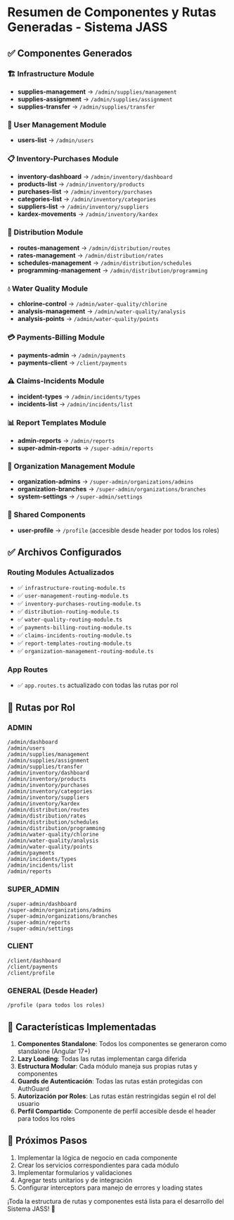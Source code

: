 # Resumen de Componentes y Rutas Generadas - Sistema JASS

## ✅ Componentes Generados

### 🏗️ Infrastructure Module

- **supplies-management** → `/admin/supplies/management`
- **supplies-assignment** → `/admin/supplies/assignment`
- **supplies-transfer** → `/admin/supplies/transfer`

### 👥 User Management Module

- **users-list** → `/admin/users`

### 📋 Inventory-Purchases Module

- **inventory-dashboard** → `/admin/inventory/dashboard`
- **products-list** → `/admin/inventory/products`
- **purchases-list** → `/admin/inventory/purchases`
- **categories-list** → `/admin/inventory/categories`
- **suppliers-list** → `/admin/inventory/suppliers`
- **kardex-movements** → `/admin/inventory/kardex`

### 🚚 Distribution Module

- **routes-management** → `/admin/distribution/routes`
- **rates-management** → `/admin/distribution/rates`
- **schedules-management** → `/admin/distribution/schedules`
- **programming-management** → `/admin/distribution/programming`

### 💧 Water Quality Module

- **chlorine-control** → `/admin/water-quality/chlorine`
- **analysis-management** → `/admin/water-quality/analysis`
- **analysis-points** → `/admin/water-quality/points`

### 💳 Payments-Billing Module

- **payments-admin** → `/admin/payments`
- **payments-client** → `/client/payments`

### ⚠️ Claims-Incidents Module

- **incident-types** → `/admin/incidents/types`
- **incidents-list** → `/admin/incidents/list`

### 📊 Report Templates Module

- **admin-reports** → `/admin/reports`
- **super-admin-reports** → `/super-admin/reports`

### 🏢 Organization Management Module

- **organization-admins** → `/super-admin/organizations/admins`
- **organization-branches** → `/super-admin/organizations/branches`
- **system-settings** → `/super-admin/settings`

### 🔄 Shared Components

- **user-profile** → `/profile` (accesible desde header por todos los roles)

## ✅ Archivos Configurados

### Routing Modules Actualizados

- ✅ `infrastructure-routing-module.ts`
- ✅ `user-management-routing-module.ts`
- ✅ `inventory-purchases-routing-module.ts`
- ✅ `distribution-routing-module.ts`
- ✅ `water-quality-routing-module.ts`
- ✅ `payments-billing-routing-module.ts`
- ✅ `claims-incidents-routing-module.ts`
- ✅ `report-templates-routing-module.ts`
- ✅ `organization-management-routing-module.ts`

### App Routes

- ✅ `app.routes.ts` actualizado con todas las rutas por rol

## 🎯 Rutas por Rol

### ADMIN

```
/admin/dashboard
/admin/users
/admin/supplies/management
/admin/supplies/assignment
/admin/supplies/transfer
/admin/inventory/dashboard
/admin/inventory/products
/admin/inventory/purchases
/admin/inventory/categories
/admin/inventory/suppliers
/admin/inventory/kardex
/admin/distribution/routes
/admin/distribution/rates
/admin/distribution/schedules
/admin/distribution/programming
/admin/water-quality/chlorine
/admin/water-quality/analysis
/admin/water-quality/points
/admin/payments
/admin/incidents/types
/admin/incidents/list
/admin/reports
```

### SUPER_ADMIN

```
/super-admin/dashboard
/super-admin/organizations/admins
/super-admin/organizations/branches
/super-admin/reports
/super-admin/settings
```

### CLIENT

```
/client/dashboard
/client/payments
/client/profile
```

### GENERAL (Desde Header)

```
/profile (para todos los roles)
```

## 📝 Características Implementadas

1. **Componentes Standalone**: Todos los componentes se generaron como standalone (Angular 17+)
2. **Lazy Loading**: Todas las rutas implementan carga diferida
3. **Estructura Modular**: Cada módulo maneja sus propias rutas y componentes
4. **Guards de Autenticación**: Todas las rutas están protegidas con AuthGuard
5. **Autorización por Roles**: Las rutas están restringidas según el rol del usuario
6. **Perfil Compartido**: Componente de perfil accesible desde el header para todos los roles

## 🚀 Próximos Pasos

1. Implementar la lógica de negocio en cada componente
2. Crear los servicios correspondientes para cada módulo
3. Implementar formularios y validaciones
4. Agregar tests unitarios y de integración
5. Configurar interceptors para manejo de errores y loading states

¡Toda la estructura de rutas y componentes está lista para el desarrollo del Sistema JASS! 🎉
